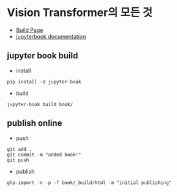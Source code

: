 # Vision Transformer의 모든 것

- [Build Page](https://pseudo-lab.github.io/All-About-ViT)
- [jupyterbook documentation](https://jupyterbook.org/en/stable/intro.html)

## jupyter book build

- install

```
pip install -U jupyter-book
```

- build

```
jupyter-book build book/
```


## publish online

- push

```
git add .
git commit -m "added book!"
git push
```

- publish

```
ghp-import -n -p -f book/_build/html -m "initial publishing"
```
